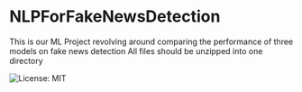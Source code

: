 # NLPForFakeNewsDetection
This is our ML Project revolving around comparing the performance of three models on fake news detection
All files should be unzipped into one directory

![License: MIT](https://img.shields.io/badge/License-MIT-yellow.svg)
